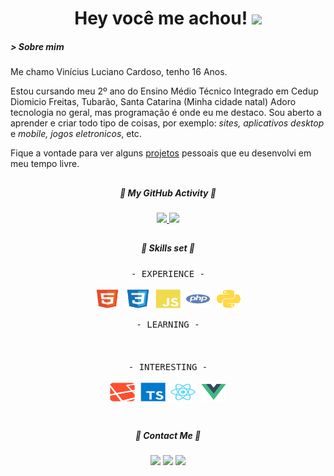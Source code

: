 # <div align="center">Hey você me achou! <img src="https://emojis.slackmojis.com/emojis/images/1624040178/45493/partyblob.gif" width="35px"></div>

##### > Sobre mim

Me chamo Vinícius Luciano Cardoso, tenho 16 Anos.

Estou cursando meu 2º ano do Ensino Médio Técnico Integrado em Cedup Diomicio Freitas, Tubarão, Santa Catarina (Minha cidade natal)
Adoro tecnologia no geral, mas programação é onde eu me destaco. Sou aberto a aprender e criar todo tipo de coisas, por exemplo: *sites, aplicativos desktop* e *mobile, jogos eletronicos*, etc.

Fique a vontade para ver alguns [projetos]() pessoais que eu desenvolvi em meu tempo livre.
  
<div>

##

  ##### <div align="center">🤖 My GitHub Activity 🤖</div>

<div style="display: inline_block;" align="center">
  <a href="https://github.com/pl4g">
  <img height="160em" src="https://github-readme-stats.vercel.app/api?username=pl4g&show_icons=true&theme=midnight-purple&include_all_commits=true&border_radius=22"/>
  <img height="160em" src="https://github-readme-stats.vercel.app/api/top-langs/?username=pl4g&layout=compact&langs_count=7&theme=midnight-purple&border_radius=16"/>
 </a>
</div>
  
  ##
  
  ##### <div align="center">🧠 Skills set 🧠</div>
 
<div align="center" style="display: inline_block;">    
 <kbd align="center">
      <kbd> - EXPERIENCE - </kbd>
      <br />
      <br />
      <img align="center" title="HTML5" alt="HTML" height="30" width="40" src="https://raw.githubusercontent.com/devicons/devicon/master/icons/html5/html5-original.svg">
      <img align="center"  title="CSS3" alt="CSS" height="30" width="40" src="https://raw.githubusercontent.com/devicons/devicon/master/icons/css3/css3-original.svg">
      <img align="center"  title="Javascript" alt="Js" height="30" width="40" src="https://raw.githubusercontent.com/devicons/devicon/master/icons/javascript/javascript-plain.svg">
      <img align="center" title="PHP" alt="PHP" height="30" width="40" src="https://raw.githubusercontent.com/devicons/devicon/master/icons/php/php-plain.svg">
      <img align="center" title="Python" alt="Python" height="30" width="40" src="https://raw.githubusercontent.com/devicons/devicon/master/icons/python/python-plain.svg">
<br />
<br /> 
</kbd>
<kbd align="center">
<kbd> - LEARNING - </kbd>
 <br />
 <br />
  <br />
 <br />
</kbd> 
<kbd align="center">
<kbd> - INTERESTING - </kbd> 
     <br />
     <br />
      <img align="center" title="Laravel 8" alt="Laravel 8" height="30" width="40" src="https://raw.githubusercontent.com/devicons/devicon/master/icons/laravel/laravel-plain.svg">
      <img align="center" title="TypeScript" alt="TypeScript" height="30" width="40" src="https://raw.githubusercontent.com/devicons/devicon/master/icons/typescript/typescript-plain.svg"> 
      <img align="center" title="React" alt="React" height="30" width="40" src="https://raw.githubusercontent.com/devicons/devicon/master/icons/react/react-original.svg">
      <img align="center" title="VueJS" alt="VueJS" height="30" width="40" src="https://raw.githubusercontent.com/devicons/devicon/master/icons/vuejs/vuejs-original.svg">        <br />
 <br />
 </kbd>
  </div>
  
  ##
 
  ##### <div align="center">💬 Contact Me 💬</div>
  
  <div align="center">
    <a href="https://www.linkedin.com/in/vinicius-luciano-cardoso-a67a5a226/" target="_blank"><img src="https://img.shields.io/badge/-LinkedIn-%230077B5?style=for-the-badge&logo=linkedin&logoColor=white" target="_blank"></a>
     <a href = "mailto:viniciuslucianocardoso@gmail.com"><img src="https://img.shields.io/badge/-Gmail-%23333?style=for-the-badge&logo=gmail&logoColor=white" target="_blank"></a>
     <a><img src="https://img.shields.io/badge/ᴘʟ4ɢ__%235026-7289DA?style=for-the-badge&logo=discord&logoColor=white"></a>
 </div>
